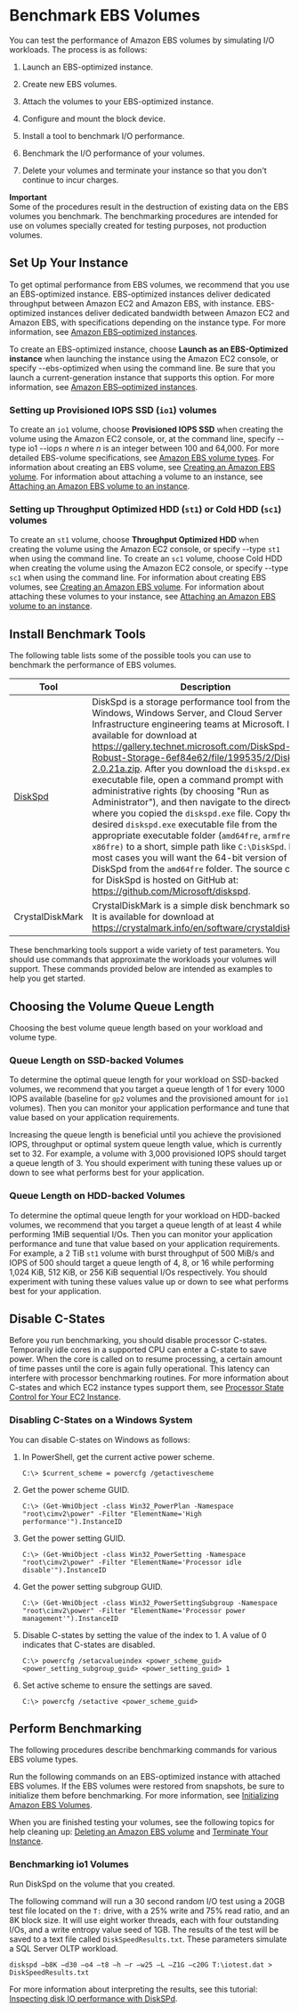 # Benchmark EBS Volumes<a name="benchmark_procedures"></a>

You can test the performance of Amazon EBS volumes by simulating I/O workloads\. The process is as follows:

1. Launch an EBS\-optimized instance\.

1. Create new EBS volumes\.

1. Attach the volumes to your EBS\-optimized instance\.

1. Configure and mount the block device\.

1. Install a tool to benchmark I/O performance\.

1. Benchmark the I/O performance of your volumes\.

1. Delete your volumes and terminate your instance so that you don't continue to incur charges\.

**Important**  
Some of the procedures result in the destruction of existing data on the EBS volumes you benchmark\. The benchmarking procedures are intended for use on volumes specially created for testing purposes, not production volumes\.

## Set Up Your Instance<a name="set_up_instance"></a>

To get optimal performance from EBS volumes, we recommend that you use an EBS\-optimized instance\. EBS\-optimized instances deliver dedicated throughput between Amazon EC2 and Amazon EBS, with instance\. EBS\-optimized instances deliver dedicated bandwidth between Amazon EC2 and Amazon EBS, with specifications depending on the instance type\. For more information, see [Amazon EBS–optimized instances](ebs-optimized.md)\.

To create an EBS\-optimized instance, choose **Launch as an EBS\-Optimized instance** when launching the instance using the Amazon EC2 console, or specify \-\-ebs\-optimized when using the command line\. Be sure that you launch a current\-generation instance that supports this option\. For more information, see [Amazon EBS–optimized instances](ebs-optimized.md)\.

### Setting up Provisioned IOPS SSD \(`io1`\) volumes<a name="setupPIOPS"></a>

To create an `io1` volume, choose **Provisioned IOPS SSD** when creating the volume using the Amazon EC2 console, or, at the command line, specify \-\-type io1 \-\-iops *n* where *n* is an integer between 100 and 64,000\. For more detailed EBS\-volume specifications, see [Amazon EBS volume types](ebs-volume-types.md)\. For information about creating an EBS volume, see [Creating an Amazon EBS volume](ebs-creating-volume.md)\. For information about attaching a volume to an instance, see [Attaching an Amazon EBS volume to an instance](ebs-attaching-volume.md)\.

### Setting up Throughput Optimized HDD \(`st1`\) or Cold HDD \(`sc1`\) volumes<a name="set_up_hdd"></a>

To create an `st1` volume, choose **Throughput Optimized HDD** when creating the volume using the Amazon EC2 console, or specify \-\-type `st1` when using the command line\. To create an `sc1` volume, choose Cold HDD when creating the volume using the Amazon EC2 console, or specify \-\-type `sc1` when using the command line\. For information about creating EBS volumes, see [Creating an Amazon EBS volume](ebs-creating-volume.md)\. For information about attaching these volumes to your instance, see [Attaching an Amazon EBS volume to an instance](ebs-attaching-volume.md)\.

## Install Benchmark Tools<a name="install_tools"></a>

The following table lists some of the possible tools you can use to benchmark the performance of EBS volumes\.


| Tool | Description | 
| --- | --- | 
| [DiskSpd](https://gallery.technet.microsoft.com/DiskSpd-A-Robust-Storage-6ef84e62) | DiskSpd is a storage performance tool from the Windows, Windows Server, and Cloud Server Infrastructure engineering teams at Microsoft\. It is available for download at [https://gallery\.technet\.microsoft\.com/DiskSpd\-A\-Robust\-Storage\-6ef84e62/file/199535/2/DiskSpd\-2\.0\.21a\.zip]( https://gallery.technet.microsoft.com/DiskSpd-A-Robust-Storage-6ef84e62/file/199535/2/DiskSpd-2.0.21a.zip)\. After you download the `diskspd.exe` executable file, open a command prompt with administrative rights \(by choosing "Run as Administrator"\), and then navigate to the directory where you copied the `diskspd.exe` file\.  Copy the desired `diskspd.exe` executable file from the appropriate executable folder \(`amd64fre`, `armfre` or `x86fre)` to a short, simple path like `C:\DiskSpd`\. In most cases you will want the 64\-bit version of DiskSpd from the `amd64fre` folder\.  The source code for DiskSpd is hosted on GitHub at: [https://github\.com/Microsoft/diskspd](https://github.com/Microsoft/diskspd)\. | 
|  CrystalDiskMark  | CrystalDiskMark is a simple disk benchmark software\. It is available for download at [https://crystalmark\.info/en/software/crystaldiskmark/](https://crystalmark.info/en/software/crystaldiskmark/)\. | 

These benchmarking tools support a wide variety of test parameters\. You should use commands that approximate the workloads your volumes will support\. These commands provided below are intended as examples to help you get started\.

## Choosing the Volume Queue Length<a name="UnderstandingQueueLength"></a>

Choosing the best volume queue length based on your workload and volume type\.

### Queue Length on SSD\-backed Volumes<a name="SSD_queue"></a>

To determine the optimal queue length for your workload on SSD\-backed volumes, we recommend that you target a queue length of 1 for every 1000 IOPS available \(baseline for `gp2` volumes and the provisioned amount for `io1` volumes\)\. Then you can monitor your application performance and tune that value based on your application requirements\.

Increasing the queue length is beneficial until you achieve the provisioned IOPS, throughput or optimal system queue length value, which is currently set to 32\. For example, a volume with 3,000 provisioned IOPS should target a queue length of 3\. You should experiment with tuning these values up or down to see what performs best for your application\.

### Queue Length on HDD\-backed Volumes<a name="HDD_queue"></a>

To determine the optimal queue length for your workload on HDD\-backed volumes, we recommend that you target a queue length of at least 4 while performing 1MiB sequential I/Os\. Then you can monitor your application performance and tune that value based on your application requirements\. For example, a 2 TiB `st1` volume with burst throughput of 500 MiB/s and IOPS of 500 should target a queue length of 4, 8, or 16 while performing 1,024 KiB, 512 KiB, or 256 KiB sequential I/Os respectively\. You should experiment with tuning these values value up or down to see what performs best for your application\.

## Disable C\-States<a name="cstates"></a>

Before you run benchmarking, you should disable processor C\-states\. Temporarily idle cores in a supported CPU can enter a C\-state to save power\. When the core is called on to resume processing, a certain amount of time passes until the core is again fully operational\. This latency can interfere with processor benchmarking routines\. For more information about C\-states and which EC2 instance types support them, see [Processor State Control for Your EC2 Instance](https://docs.aws.amazon.com/AWSEC2/latest/UserGuide/processor_state_control.html)\.

### Disabling C\-States on a Windows System<a name="windows-cstates"></a>

You can disable C\-states on Windows as follows:

1. In PowerShell, get the current active power scheme\.

   ```
   C:\> $current_scheme = powercfg /getactivescheme
   ```

1. Get the power scheme GUID\.

   ```
   C:\> (Get-WmiObject -class Win32_PowerPlan -Namespace "root\cimv2\power" -Filter "ElementName='High performance'").InstanceID          
   ```

1. Get the power setting GUID\.

   ```
   C:\> (Get-WmiObject -class Win32_PowerSetting -Namespace "root\cimv2\power" -Filter "ElementName='Processor idle disable'").InstanceID                  
   ```

1. Get the power setting subgroup GUID\.

   ```
   C:\> (Get-WmiObject -class Win32_PowerSettingSubgroup -Namespace "root\cimv2\power" -Filter "ElementName='Processor power management'").InstanceID
   ```

1. Disable C\-states by setting the value of the index to 1\. A value of 0 indicates that C\-states are disabled\.

   ```
   C:\> powercfg /setacvalueindex <power_scheme_guid> <power_setting_subgroup_guid> <power_setting_guid> 1
   ```

1. Set active scheme to ensure the settings are saved\.

   ```
   C:\> powercfg /setactive <power_scheme_guid>
   ```

## Perform Benchmarking<a name="perform_benchmarking"></a>

The following procedures describe benchmarking commands for various EBS volume types\. 

Run the following commands on an EBS\-optimized instance with attached EBS volumes\. If the EBS volumes were restored from snapshots, be sure to initialize them before benchmarking\. For more information, see [Initializing Amazon EBS Volumes](ebs-initialize.md)\.

When you are finished testing your volumes, see the following topics for help cleaning up: [Deleting an Amazon EBS volume](ebs-deleting-volume.md) and [Terminate Your Instance](terminating-instances.md)\.

### Benchmarking io1 Volumes<a name="piops_benchmarking"></a>

Run DiskSpd on the volume that you created\.

The following command will run a 30 second random I/O test using a 20GB test file located on the `T:` drive, with a 25% write and 75% read ratio, and an 8K block size\. It will use eight worker threads, each with four outstanding I/Os, and a write entropy value seed of 1GB\. The results of the test will be saved to a text file called `DiskSpeedResults.txt`\. These parameters simulate a SQL Server OLTP workload\.

```
diskspd –b8K –d30 –o4 –t8 –h –r –w25 –L –Z1G –c20G T:\iotest.dat > DiskSpeedResults.txt
```

For more information about interpreting the results, see this tutorial: [Inspecting disk IO performance with DiskSPd](https://sqlperformance.com/2015/08/io-subsystem/diskspd-test-storage)\.